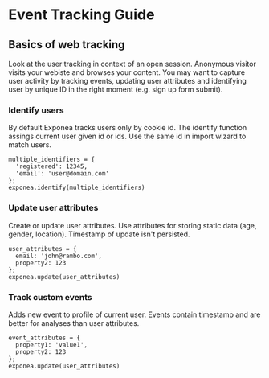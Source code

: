 # Event Tracking Guide

## Basics of web tracking

Look at the user tracking in context of an open session. Anonymous visitor visits your webiste and browses your content. You may want to capture user activity by tracking events, updating user attributes and identifying user by unique ID in the right moment (e.g. sign up form submit).

### Identify users
By default Exponea tracks users only by cookie id. The identify function assings current user given id or ids. Use the same id in import wizard to match users.

    multiple_identifiers = {
      'registered': 12345, 
      'email': 'user@domain.com'
    };
    exponea.identify(multiple_identifiers)
  
### Update user attributes
Create or update user attributes. Use attributes for storing static data (age, gender, location). Timestamp of update isn't persisted.

    user_attributes = {
      email: 'john@rambo.com',
      property2: 123
    };
    exponea.update(user_attributes)
  
### Track custom events
Adds new event to profile of current user. Events contain timestamp and are better for analyses than user attributes.

    event_attributes = {
      property1: 'value1',
      property2: 123
    };
    exponea.update(user_attributes)
  
